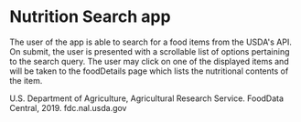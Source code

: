 # Nutrition Search app

The user of the app is able to search for a food items from the USDA's API. On submit, the user is presented with a scrollable list of options pertaining to the search query. The user may click on one of the displayed items and will be taken to the foodDetails page which lists the nutritional contents of the item. 

U.S. Department of Agriculture, Agricultural Research Service. FoodData Central, 2019. fdc.nal.usda.gov
